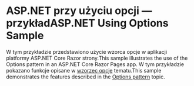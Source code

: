 # <a name="aspnet-using-options-sample"></a><span data-ttu-id="22b80-101">ASP.NET przy użyciu opcji — przykład</span><span class="sxs-lookup"><span data-stu-id="22b80-101">ASP.NET Using Options Sample</span></span>

<span data-ttu-id="22b80-102">W tym przykładzie przedstawiono użycie wzorca opcje w aplikacji platformy ASP.NET Core Razor strony.</span><span class="sxs-lookup"><span data-stu-id="22b80-102">This sample illustrates the use of the Options pattern in an ASP.NET Core Razor Pages app.</span></span> <span data-ttu-id="22b80-103">W tym przykładzie pokazano funkcje opisane w [wzorzec opcje](https://docs.microsoft.com/aspnet/core/fundamentals/configuration/options) tematu.</span><span class="sxs-lookup"><span data-stu-id="22b80-103">This sample demonstrates the features described in the [Options pattern](https://docs.microsoft.com/aspnet/core/fundamentals/configuration/options) topic.</span></span>
